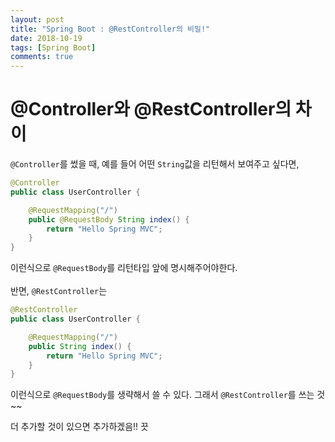 ```yaml
---
layout: post
title: "Spring Boot : @RestController의 비밀!"
date: 2018-10-19
tags: [Spring Boot]
comments: true
---
```


# @Controller와 @RestController의 차이

`@Controller`를 썼을 때, 예를 들어 어떤 `String`값을 리턴해서 보여주고 싶다면,

```Java
@Controller
public class UserController {

    @RequestMapping("/")
    public @RequestBody String index() {
        return "Hello Spring MVC";
    }
}

```

이런식으로 `@RequestBody`를 리턴타입 앞에 명시해주어야한다. <br>
<br>
반면, `@RestController`는

 ```Java
 @RestController
 public class UserController {

     @RequestMapping("/")
     public String index() {
         return "Hello Spring MVC";
     }
 }

 ```

 이런식으로 `@RequestBody`를 생략해서 쓸 수 있다. 그래서 `@RestController`를 쓰는 것~~
 <br>

 더 추가할 것이 있으면 추가하겠음!! 끗

